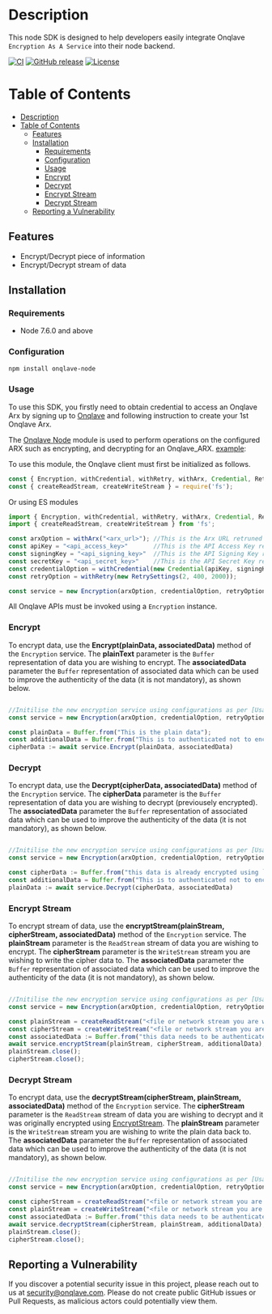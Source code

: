 # Description
This node SDK is designed to help developers easily integrate Onqlave `Encryption As A Service` into their node backend.

[![CI](https://img.shields.io/static/v1?label=CI&message=passing&color=green?style=plastic&logo=github)](https://github.com/onqlavelabs/onqlave-node/actions)
[![GitHub release](https://badge.fury.io/js/onqlave-node.svg)](https://www.npmjs.com/package/onqlave-node)
[![License](https://img.shields.io/github/license/onqlavelabs/onqlave-node)](https://github.com/onqlavelabs/onqlave-node/blob/main/LICENSE)


# Table of Contents

- [Description](#description)
- [Table of Contents](#table-of-contents)
	- [Features](#features)
	- [Installation](#installation)
		- [Requirements](#requirements)
		- [Configuration](#configuration)
		- [Usage](#usage)
		- [Encrypt](#encrypt)
		- [Decrypt](#decrypt)
		- [Encrypt Stream](#encrypt-stream)
		- [Decrypt Stream](#decrypt-stream)
	- [Reporting a Vulnerability](#reporting-a-vulnerability)


## Features

- Encrypt/Decrypt piece of information
- Encrypt/Decrypt stream of data

## Installation

### Requirements
- Node 7.6.0 and above

### Configuration

```sh
npm install onqlave-node

```
### Usage

To use this SDK, you firstly need to obtain credential to access an Onqlave Arx by signing up to [Onqlave](https://onqlave.com) and following instruction to create your 1st Onqlave Arx.

The [Onqlave Node](https://github.com/onqlavelabs/onqlave-node) module is used to perform operations on the configured ARX such as encrypting, and decrypting for an Onqlave_ARX. [example](https://github.com/onqlavelabs/onqlave-node/blob/main/examples/index.js):

To use this module, the Onqlave client must first be initialized as follows.

```javascript
const { Encryption, withCredential, withRetry, withArx, Credential, RetrySettings } = require('onqlave-node');
const { createReadStream, createWriteStream } = require('fs');
```
Or using ES modules

```javascript
import { Encryption, withCredential, withRetry, withArx, Credential, RetrySettings }  from 'onqlave-node';
import { createReadStream, createWriteStream } from 'fs';

const arxOption = withArx("<arx_url>"); //This is the Arx URL retruned of the API Key created during setup. Keep in in a safe place.
const apiKey = "<api_access_key>"       //This is the API Access Key returned of the API Key created during setup. Keep in in a safe place.
const signingKey = "<api_signing_key>"  //This is the API Signing Key retruned of the API Key created during setup. Keep in in a safe place.
const secretKey = "<api_secret_key>"    //This is the API Secret Key retruned of the API Key created during setup. Keep in in a safe place.
const credentialOption = withCredential(new Credential(apiKey, signingKey, secretKey));
const retryOption = withRetry(new RetrySettings(2, 400, 2000));

const service = new Encryption(arxOption, credentialOption, retryOption);
```

All Onqlave APIs must be invoked using a `Encryption` instance.

### Encrypt

To encrypt data, use the **Encrypt(plainData, associatedData)** method of the `Encryption` service. The **plainText** parameter is the `Buffer` representation of data you are wishing to encrypt. The **associatedData** parameter the `Buffer` representation of associated data which can be used to improve the authenticity of the data (it is not mandatory), as shown below.

```javascript

//Initilise the new encryption service using configurations as per [Usage]
const service = new Encryption(arxOption, credentialOption, retryOption);

const plainData = Buffer.from("This is the plain data");
const additionalData = Buffer.from("This is to authenticated not to encrypt"); //This can be an arbitrary piece of information you can use to for added security purpose.
cipherData := await service.Encrypt(plainData, associatedData)
```


### Decrypt
To encrypt data, use the **Decrypt(cipherData, associatedData)** method of the `Encryption` service. The **cipherData** parameter is the `Buffer` representation of data you are wishing to decrypt (previousely encrypted). The **associatedData** parameter the `Buffer` representation of associated data which can be used to improve the authenticity of the data (it is not mandatory), as shown below.

```javascript

//Initilise the new encryption service using configurations as per [Usage]
const service = new Encryption(arxOption, credentialOption, retryOption);

const cipherData := Buffer.from("this data is already encrypted using `Encrypt` method")
const additionalData = Buffer.from("This is to authenticated not to encrypt"); //This can be an arbitrary piece of information you can use to for added security purpose.
plainData := await service.Decrypt(cipherData, associatedData)
```

### Encrypt Stream

To encrypt stream of data, use the **encryptStream(plainStream, cipherStream, associatedData)** method of the `Encryption` service. The **plainStream** parameter is the `ReadStream` stream of data you are wishing to encrypt. The **cipherStream** parameter is the `WriteStream` stream you are wishing to write the cipher data to. The **associatedData** parameter the `Buffer` representation of associated data which can be used to improve the authenticity of the data (it is not mandatory), as shown below.


```javascript

//Initilise the new encryption service using configurations as per [Usage]
const service = new Encryption(arxOption, credentialOption, retryOption);

const plainStream = createReadStream("<file or network stream you are wishing to encrypt>", { highWaterMark: 64 * 1024 });
const cipherStream = createWriteStream("<file or network stream you are whishing to stream the encrypted data to>", { encoding: 'binary' });
const associatedData := Buffer.from("this data needs to be authenticated, but not encrypted") //This can be an arbitrary piece of information you can use to for added security purpose.
await service.encryptStream(plainStream, cipherStream, additionalData);
plainStream.close();
cipherStream.close();
```


### Decrypt Stream
To encrypt data, use the **decryptStream(cipherStream, plainStream, associatedData)** method of the `Encryption` service. The **cipherStream** parameter is the `ReadStream` stream of data you are wishing to decrypt and it was originally encrypted using [EncryptStream](#encrypt-stream). The **plainStream** parameter is the `WriteStream` stream you are wishing to write the plain data back to. The **associatedData** parameter the `Buffer` representation of associated data which can be used to improve the authenticity of the data (it is not mandatory), as shown below.

```javascript

//Initilise the new encryption service using configurations as per [Usage]
const service = new Encryption(arxOption, credentialOption, retryOption);

const cipherStream = createReadStream("<file or network stream you are wishing to decrypt>", { encoding: 'binary' });
const plainStream = createWriteStream("<file or network stream you are whishing to stream the decrypted data to>", { highWaterMark: 64 * 1024 });
const associatedData := Buffer.from("this data needs to be authenticated, but not encrypted") //This can be an arbitrary piece of information you can use to for added security purpose.
await service.decryptStream(cipherStream, plainStream, additionalData);
plainStream.close();
cipherStream.close();
```

## Reporting a Vulnerability

If you discover a potential security issue in this project, please reach out to us at <security@onqlave.com>. Please do not create public GitHub issues or Pull Requests, as malicious actors could potentially view them.
